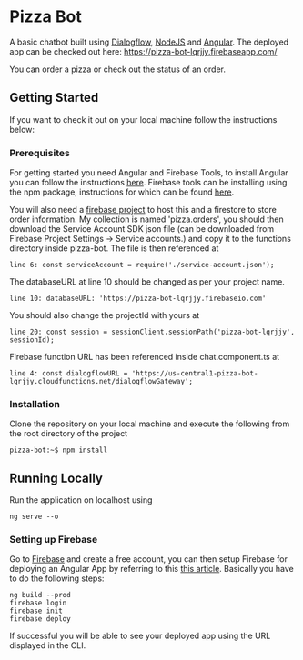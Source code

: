 # Pizza Bot

A basic chatbot built using [Dialogflow](https://dialogflow.com/), [NodeJS](https://nodejs.org/) and [Angular](https://angular.io/). The deployed app can be checked out here: https://pizza-bot-lqrjjy.firebaseapp.com/

You can order a pizza or check out the status of an order.

## Getting Started

If you want to check it out on your local machine follow the instructions below:

### Prerequisites

For getting started you need Angular and Firebase Tools, to install Angular you can follow the instructions [here](https://angular.io/guide/setup-local). Firebase tools can be installing using the npm package, instructions for which can be found [here](https://firebase.google.com/docs/cli).

You will also need a [firebase project](https://firebase.google.com/docs/projects/learn-more) to host this and a firestore to store order information. My collection is named 'pizza.orders', you should then download the Service Account SDK json file (can be downloaded from Firebase Project Settings -> Service accounts.) and copy it to the functions directory inside pizza-bot. The file is then referenced at 
```console
line 6: const serviceAccount = require('./service-account.json');
```

The databaseURL at line 10 should be changed as per your project name. 
```console
line 10: databaseURL: 'https://pizza-bot-lqrjjy.firebaseio.com'
```

You should also change the projectId with yours at 
```console
line 20: const session = sessionClient.sessionPath('pizza-bot-lqrjjy', sessionId);
```

Firebase function URL has been referenced inside chat.component.ts at
```console
line 4: const dialogflowURL = 'https://us-central1-pizza-bot-lqrjjy.cloudfunctions.net/dialogflowGateway';
```

### Installation

Clone the repository on your local machine and execute the following from the root directory of the project
```console
pizza-bot:~$ npm install
```

## Running Locally

Run the application on localhost using
```
ng serve --o
```

### Setting up Firebase
Go to [Firebase](https://firebase.google.com/) and create a free account, you can then setup Firebase for deploying an Angular App by referring to this [this article](https://angularfirebase.com/lessons/deploying-an-angular-app-to-firebase/). Basically you have to do the following steps:
```
ng build --prod
firebase login
firebase init
firebase deploy
```
If successful you will be able to see your deployed app using the URL displayed in the CLI.
